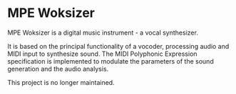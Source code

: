 # MPE Woksizer

MPE Woksizer is a digital music instrument - a vocal synthesizer.

It is based on the principal functionality of a vocoder, processing audio and MIDI input to synthesize sound.
The MIDI Polyphonic Expression specification is implemented to modulate the parameters of the sound generation
and the audio analysis.

This project is no longer maintained.
